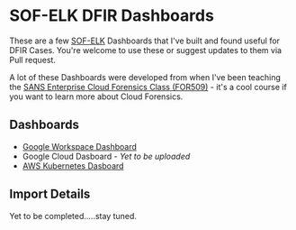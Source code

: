# SOF-ELK DFIR Dashboards

These are a few [SOF-ELK](https://github.com/philhagen/sof-elk) Dashboards that I've built and found useful for DFIR Cases. You're welcome to use these or suggest updates to them via Pull request.

A lot of these Dashboards were developed from when I've been teaching the [SANS Enterprise Cloud Forensics Class (FOR509)](https://sans.org/for509) - it's a cool course if you want to learn more about Cloud Forensics.

## Dashboards

* [Google Workspace Dashboard](/dashboards/GWS%20Dashboard.ndjson)
* Google Cloud Dasboard - _Yet to be uploaded_
* [AWS Kubernetes Dasboard](/dashboards/AWS%20K8%20Dashboard.ndjson)

## Import Details

Yet to be completed.....stay tuned.
